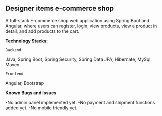 ## **Designer items e-commerce shop**

A full-stack E-commerce shop web application using Spring Boot and Angular, where users can register, login, view products, view a product in detail, and add products to the cart.

**Technology Stacks:**

`Backend`

Java, Spring Boot, Spring Security, Spring Data JPA, Hibernate, MySql, Maven

`Frontend`

Angular, Bootstrap

**Known Bugs and Issues**

-No admin panel implemented yet.
-No payment and shipment functions added yet.
-No mobile friendly yet.